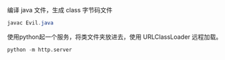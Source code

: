 
编译 java 文件，生成 class 字节码文件

```java
javac Evil.java
```


使用python起一个服务，将类文件夹放进去，使用 URLClassLoader 远程加载。
```python
python -m http.server
```
